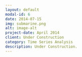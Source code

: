 ```yaml
---
layout: default
modal-id: 6
date: 2014-07-15
img: submarine.png
alt: image-alt
project-date: April 2014
client: Under Construction
category: Time Series Analysis
description: Under Construction.
---
```

